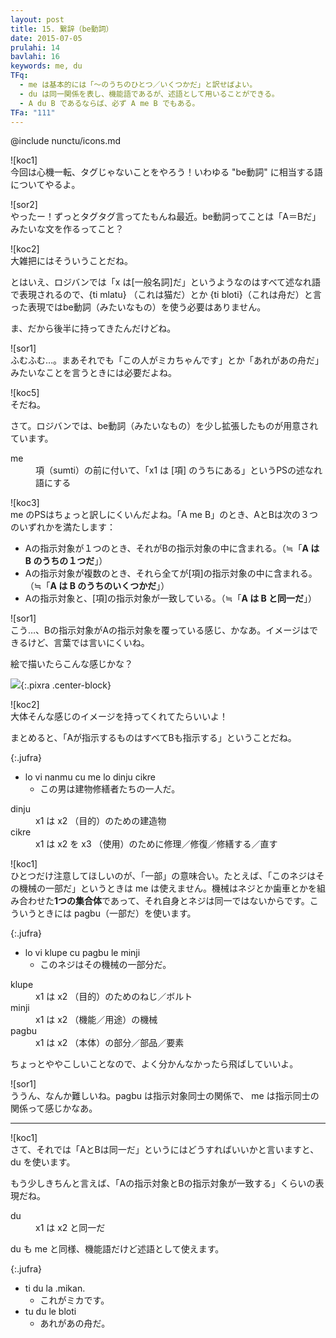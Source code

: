 ```yaml
---
layout: post
title: 15. 繋辞（be動詞）
date: 2015-07-05
prulahi: 14
bavlahi: 16
keywords: me, du
TFq:
  - me は基本的には「～のうちのひとつ／いくつかだ」と訳せばよい。
  - du は同一関係を表し、機能語であるが、述語として用いることができる。
  - A du B であるならば、必ず A me B でもある。
TFa: "111"
---
```

@include nunctu/icons.md

![koc1]  
今回は心機一転、タグじゃないことをやろう！いわゆる "be動詞" に相当する語についてやるよ。

![sor2]  
やったー！ずっとタグタグ言ってたもんね最近。be動詞ってことは「A＝Bだ」みたいな文を作るってこと？

![koc2]  
大雑把にはそういうことだね。

とはいえ、ロジバンでは「x は[一般名詞]だ」というようなのはすべて述なれ語で表現されるので、{ti mlatu} （これは猫だ）とか {ti bloti}（これは舟だ）と言った表現ではbe動詞（みたいなもの）を使う必要はありません。

ま、だから後半に持ってきたんだけどね。

![sor1]  
ふむふむ…。まあそれでも「この人がミカちゃんです」とか「あれがあの舟だ」みたいなことを言うときには必要だよね。

![koc5]  
そだね。

さて。ロジバンでは、be動詞（みたいなもの）を少し拡張したものが用意されています。

<dl class="drani">
<dt>me</dt>
<dd >項（sumti）の前に付いて、「x1 は [項] のうちにある」というPSの述なれ語にする</dd>
</dl>

![koc3]  
me のPSはちょっと訳しにくいんだよね。「A me B」のとき、AとBは次の３つのいずれかを満たします：

- Aの指示対象が１つのとき、それがBの指示対象の中に含まれる。（≒「**A は B のうちの１つだ**」）
- Aの指示対象が複数のとき、それら全てが[項]の指示対象の中に含まれる。（≒「**A は B のうちのいくつかだ**」）
- Aの指示対象と、[項]の指示対象が一致している。（≒「**A は B と同一だ**」）

![sor1]  
こう…、Bの指示対象がAの指示対象を覆っている感じ、かなあ。イメージはできるけど、言葉では言いにくいね。

絵で描いたらこんな感じかな？

![]({{site.baseurl}}/assets/pixra/nunctu/15/15-1.png){:.pixra .center-block}

![koc2]  
大体そんな感じのイメージを持ってくれてたらいいよ！

まとめると、「Aが指示するものはすべてBも指示する」ということだね。

{:.jufra}
- lo vi nanmu cu me lo dinju cikre
  - この男は建物修繕者たちの一人だ。


<dl class="valsi">
<dt>dinju</dt>
<dd >x1 は x2 （目的）のための建造物</dd>
<dt>cikre</dt>
<dd >x1 は x2 を x3 （使用）のために修理／修復／修繕する／直す</dd>
</dl>

![koc1]  
ひとつだけ注意してほしいのが、「一部」の意味合い。たとえば、「このネジはその機械の一部だ」というときは me は使えません。機械はネジとか歯車とかを組み合わせた**1つの集合体**であって、それ自身とネジは同一ではないからです。こういうときには pagbu（一部だ）を使います。

{:.jufra}
- lo vi klupe cu pagbu le minji
  - このネジはその機械の一部分だ。


<dl class="valsi">
<dt>klupe</dt>
<dd >x1 は x2 （目的）のためのねじ／ボルト</dd>
<dt>minji</dt>
<dd >x1 は x2 （機能／用途）の機械</dd>
<dt>pagbu</dt>
<dd >x1 は x2 （本体）の部分／部品／要素</dd>
</dl>


ちょっとややこしいことなので、よく分かんなかったら飛ばしていいよ。  

![sor1]  
ううん、なんか難しいね。pagbu は指示対象同士の関係で、 me は指示同士の関係って感じかなあ。

-----

![koc1]  
さて、それでは「AとBは同一だ」というにはどうすればいいかと言いますと、 du を使います。

もう少しきちんと言えば、「Aの指示対象とBの指示対象が一致する」くらいの表現だね。

<dl class="drani">
<dt>du</dt>
<dd >x1 は x2 と同一だ</dd>
</dl>

du も me と同様、機能語だけど述語として使えます。

{:.jufra}
- ti du la .mikan.
  - これがミカです。
- tu du le bloti
  - あれがあの舟だ。
